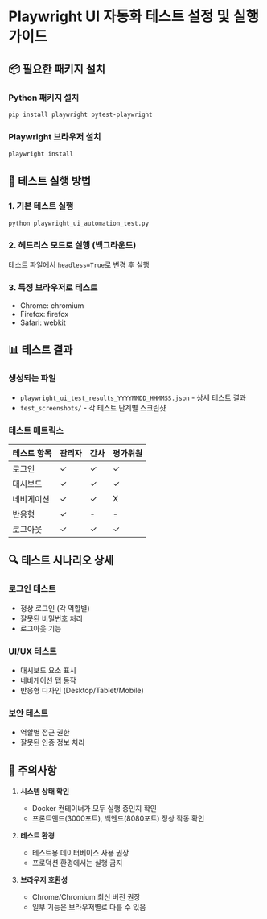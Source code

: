 # Playwright UI 자동화 테스트 설정 및 실행 가이드

## 📦 필요한 패키지 설치

### Python 패키지 설치
```bash
pip install playwright pytest-playwright
```

### Playwright 브라우저 설치
```bash
playwright install
```

## 🧪 테스트 실행 방법

### 1. 기본 테스트 실행
```bash
python playwright_ui_automation_test.py
```

### 2. 헤드리스 모드로 실행 (백그라운드)
테스트 파일에서 `headless=True`로 변경 후 실행

### 3. 특정 브라우저로 테스트
- Chrome: chromium
- Firefox: firefox  
- Safari: webkit

## 📊 테스트 결과

### 생성되는 파일
- `playwright_ui_test_results_YYYYMMDD_HHMMSS.json` - 상세 테스트 결과
- `test_screenshots/` - 각 테스트 단계별 스크린샷

### 테스트 매트릭스
| 테스트 항목 | 관리자 | 간사 | 평가위원 |
|-------------|--------|------|----------|
| 로그인 | ✓ | ✓ | ✓ |
| 대시보드 | ✓ | ✓ | ✓ |
| 네비게이션 | ✓ | ✓ | X |
| 반응형 | ✓ | - | - |
| 로그아웃 | ✓ | ✓ | ✓ |

## 🔍 테스트 시나리오 상세

### 로그인 테스트
- 정상 로그인 (각 역할별)
- 잘못된 비밀번호 처리
- 로그아웃 기능

### UI/UX 테스트  
- 대시보드 요소 표시
- 네비게이션 탭 동작
- 반응형 디자인 (Desktop/Tablet/Mobile)

### 보안 테스트
- 역할별 접근 권한
- 잘못된 인증 정보 처리

## 🚨 주의사항

1. **시스템 상태 확인**
   - Docker 컨테이너가 모두 실행 중인지 확인
   - 프론트엔드(3000포트), 백엔드(8080포트) 정상 작동 확인

2. **테스트 환경**
   - 테스트용 데이터베이스 사용 권장
   - 프로덕션 환경에서는 실행 금지

3. **브라우저 호환성**
   - Chrome/Chromium 최신 버전 권장
   - 일부 기능은 브라우저별로 다를 수 있음
